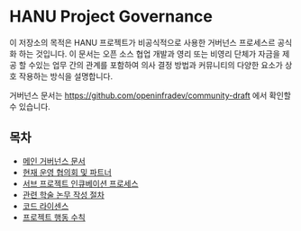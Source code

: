 # HANU Project Governance

이 저장소의 목적은 HANU 프로젝트가 비공식적으로 사용한 거버넌스 프로세스르 공식화 하는 것입니다.
이 문서는 오픈 소스 협업 개발과 영리 또는 비영리 단체가 자금을 제공 할 수있는 업무 간의 관계를 포함하여 의사 결정 방법과 커뮤니티의 다양한 요소가 상호 작용하는 방식을 설명합니다.

거버넌스 문서는 https://github.com/openinfradev/community-draft 에서 확인할 수 있습니다.

## 목차
* [메인 거버넌스 문서](governance_hanu.ko.md)
* [현재 운영 협의회 및 파트너](people_hanu.ko.md)
* [서브 프로젝트 인큐베이션 프로세스](newsubprojects_hanu.ko.md)
* [관련 학술 논무 작성 절차](papers_hanu.ko.md)
* [코드 라이센스](projectlicense_hanu.ko.md)
* [프로젝트 행동 수칙](code_of_onduct_hanu.ko.md)
